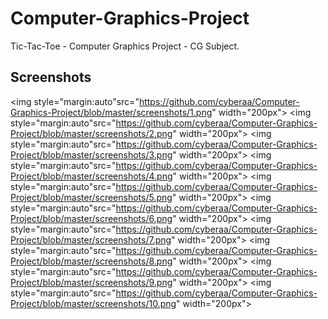 # Computer-Graphics-Project
Tic-Tac-Toe - Computer Graphics Project - CG Subject.

Screenshots
----------------


<img style="margin:auto"src="https://github.com/cyberaa/Computer-Graphics-Project/blob/master/screenshots/1.png" width="200px">
<img style="margin:auto"src="https://github.com/cyberaa/Computer-Graphics-Project/blob/master/screenshots/2.png" width="200px">
<img style="margin:auto"src="https://github.com/cyberaa/Computer-Graphics-Project/blob/master/screenshots/3.png" width="200px">
<img style="margin:auto"src="https://github.com/cyberaa/Computer-Graphics-Project/blob/master/screenshots/4.png" width="200px">
<img style="margin:auto"src="https://github.com/cyberaa/Computer-Graphics-Project/blob/master/screenshots/5.png" width="200px">
<img style="margin:auto"src="https://github.com/cyberaa/Computer-Graphics-Project/blob/master/screenshots/6.png" width="200px">
<img style="margin:auto"src="https://github.com/cyberaa/Computer-Graphics-Project/blob/master/screenshots/7.png" width="200px">
<img style="margin:auto"src="https://github.com/cyberaa/Computer-Graphics-Project/blob/master/screenshots/8.png" width="200px">
<img style="margin:auto"src="https://github.com/cyberaa/Computer-Graphics-Project/blob/master/screenshots/9.png" width="200px">
<img style="margin:auto"src="https://github.com/cyberaa/Computer-Graphics-Project/blob/master/screenshots/10.png" width="200px">

